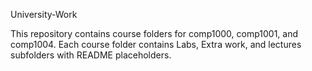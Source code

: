 University-Work

This repository contains course folders for comp1000, comp1001, and comp1004. Each course folder contains Labs, Extra work, and lectures subfolders with README placeholders.
